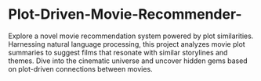 # Plot-Driven-Movie-Recommender-

Explore a novel movie recommendation system powered by plot similarities. Harnessing natural language processing, this project analyzes movie plot summaries to suggest films that resonate with similar storylines and themes. Dive into the cinematic universe and uncover hidden gems based on plot-driven connections between movies.
